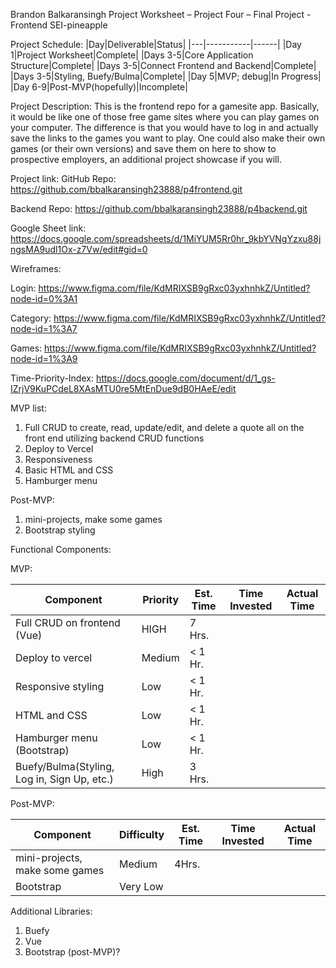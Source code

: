 Brandon Balkaransingh
Project Worksheet – Project Four – Final Project - Frontend
SEI-pineapple

Project Schedule:
|Day|Deliverable|Status|
|---|-----------|------|
|Day 1|Project Worksheet|Complete|
|Days 3-5|Core Application Structure|Complete|
|Days 3-5|Connect Frontend and Backend|Complete|
|Days 3-5|Styling, Buefy/Bulma|Complete|
|Day 5|MVP; debug|In Progress|
|Day 6-9|Post-MVP(hopefully)|Incomplete|


Project Description:
This is the frontend repo for a gamesite app. Basically, it would be like one of those free game sites where you can play games on your computer. The difference is that you would have to log in and actually save the links to the games you want to play. One could also make their own games (or their own versions) and save them on here to show to prospective employers, an additional project showcase if you will.



Project link: 
GitHub Repo: https://github.com/bbalkaransingh23888/p4frontend.git

Backend Repo: https://github.com/bbalkaransingh23888/p4backend.git

Google Sheet link: https://docs.google.com/spreadsheets/d/1MiYUM5Rr0hr_9kbYVNgYzxu88jngsMA9udl1Ox-z7Vw/edit#gid=0


Wireframes:

Login: https://www.figma.com/file/KdMRIXSB9gRxc03yxhnhkZ/Untitled?node-id=0%3A1

Category: https://www.figma.com/file/KdMRIXSB9gRxc03yxhnhkZ/Untitled?node-id=1%3A7

Games: https://www.figma.com/file/KdMRIXSB9gRxc03yxhnhkZ/Untitled?node-id=1%3A9
 

Time-Priority-Index: 
https://docs.google.com/document/d/1_gs-IZrjV9KuPCdeL8XAsMTU0re5MtEnDue9dB0HAeE/edit
 
MVP list:
1)	Full CRUD to create, read, update/edit, and delete a quote all on the front end utilizing backend CRUD functions
2)	Deploy to Vercel
3)	Responsiveness 
4)	Basic HTML and CSS
5)	Hamburger menu




Post-MVP: 
1)	mini-projects, make some games
2)  Bootstrap styling

Functional Components: 

MVP:

|Component|Priority|Est. Time|Time Invested|Actual Time|
|---------|--------|---------|-------------|-----------|
|Full CRUD on frontend (Vue)|HIGH|7 Hrs.||| 		
|Deploy to vercel|Medium|< 1 Hr.||| 		
|Responsive styling|Low|< 1 Hr.||| 		
|HTML and CSS|Low|< 1 Hr.||| 		
|Hamburger menu (Bootstrap)|Low|< 1 Hr.|||
|Buefy/Bulma(Styling, Log in, Sign Up, etc.)|High|3 Hrs.|||	
		

Post-MVP:

|Component|Difficulty|Est. Time|Time Invested|Actual Time|
|---------|--------------------|---------|-------------|-----------|
|mini-projects, make some games|Medium|4Hrs.|||
|Bootstrap|Very Low||||

Additional Libraries:
1) Buefy
2) Vue
3) Bootstrap (post-MVP)?